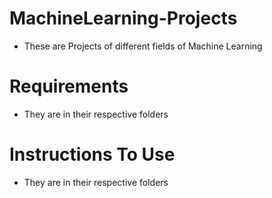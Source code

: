 # MachineLearning-Projects
 - These are Projects of different fields of Machine Learning

# Requirements
 - They are in their respective folders
 
# Instructions To Use
  - They are in their respective folders
